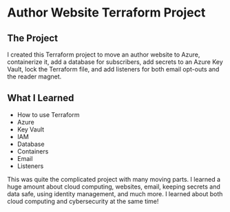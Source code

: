 # Author Website Terraform Project

## The Project

I created this Terraform project to move an author website to Azure, containerize it, add a database for subscribers, add secrets to an Azure Key Vault, lock the Terraform file, and add listeners for both email opt-outs and the reader magnet.

## What I Learned
- How to use Terraform
- Azure
- Key Vault
- IAM
- Database
- Containers
- Email
- Listeners

This was quite the complicated project with many moving parts. I learned a huge amount about cloud computing, websites, email, keeping secrets and data safe, using identity management, and much more. I learned about both cloud computing and cybersecurity at the same time!
